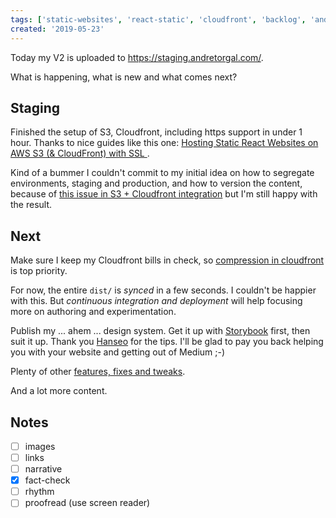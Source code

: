 ```yaml
---
tags: ['static-websites', 'react-static', 'cloudfront', 'backlog', 'andretorgal-com']
created: '2019-05-23'
---
```


Today my V2 is uploaded to https://staging.andretorgal.com/.

What is happening, what is new and what comes next?

<!-- abstract -->

## Staging

Finished the setup of S3, Cloudfront, including https support in under 1 hour. Thanks to nice guides like this one: [Hosting Static React Websites on AWS S3 (& CloudFront) with SSL
](https://hackernoon.com/hosting-static-react-websites-on-aws-s3-cloudfront-with-ssl-924e5c134455).

Kind of a bummer I couldn't commit to my initial idea on how to segregate environments, staging and production, and how to version the content, because of [this issue in S3 + Cloudfront integration](https://stackoverflow.com/questions/35427661/subfolder-redirect-issue-with-static-website-hosting-using-s3-cloudfront-and-or) but I'm still happy with the result.

## Next

Make sure I keep my Cloudfront bills in check, so [compression in cloudfront](https://medium.com/faun/this-is-how-i-reduced-my-cloudfront-bills-by-80-a7b0dfb24128) is top priority.

For now, the entire `dist/` is _synced_ in a few seconds. I couldn't be happier with this. But _continuous integration and deployment_ will help focusing more on authoring and experimentation.

Publish my ... ahem ... design system. Get it up with [Storybook](https://storybook.js.org/use-cases/) first, then suit it up. Thank you [Hanseo](https://medium.com/@hanseopark) for the tips. I'll be glad to pay you back helping you with your website and getting out of Medium ;-)

Plenty of other [features, fixes and tweaks](/meta/project/backlog).

And a lot more content.

<!-- notes -->

## Notes

- [ ] images
- [ ] links
- [ ] narrative
- [x] fact-check
- [ ] rhythm
- [ ] proofread (use screen reader)
